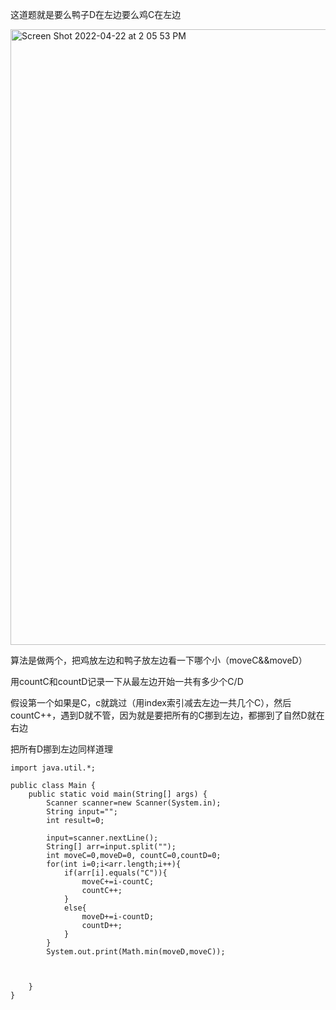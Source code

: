 这道题就是要么鸭子D在左边要么鸡C在左边

<img width="985" alt="Screen Shot 2022-04-22 at 2 05 53 PM" src="https://user-images.githubusercontent.com/59748598/164793477-d62f55d6-8f5e-4caa-986f-367c85605d2e.png">

算法是做两个，把鸡放左边和鸭子放左边看一下哪个小（moveC&&moveD）

用countC和countD记录一下从最左边开始一共有多少个C/D

假设第一个如果是C，c就跳过（用index索引减去左边一共几个C），然后countC++，遇到D就不管，因为就是要把所有的C挪到左边，都挪到了自然D就在右边

把所有D挪到左边同样道理

```` 
import java.util.*;
 
public class Main {
    public static void main(String[] args) {
        Scanner scanner=new Scanner(System.in);
        String input="";
        int result=0;
 
        input=scanner.nextLine();
        String[] arr=input.split("");
        int moveC=0,moveD=0, countC=0,countD=0;
        for(int i=0;i<arr.length;i++){
            if(arr[i].equals("C")){
                moveC+=i-countC;
                countC++;
            }
            else{
                moveD+=i-countD;
                countD++;
            }
        }
        System.out.print(Math.min(moveD,moveC));
        
        
        
    }
}
````



